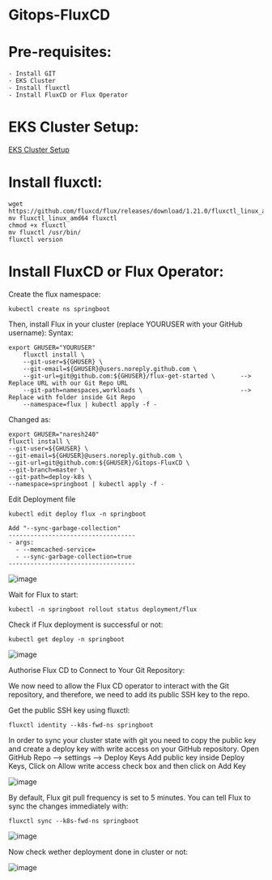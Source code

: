 # Gitops-FluxCD

# Pre-requisites:
    - Install GIT
    - EKS Cluster
    - Install fluxctl
    - Install FluxCD or Flux Operator
# EKS Cluster Setup:
  [EKS Cluster Setup](https://github.com/cloudtechmasters/eks-cluster-setup/blob/master/README.md)
# Install fluxctl:
    wget https://github.com/fluxcd/flux/releases/download/1.21.0/fluxctl_linux_amd64
    mv fluxctl_linux_amd64 fluxctl
    chmod +x fluxctl
    mv fluxctl /usr/bin/
    fluxctl version
# Install FluxCD or Flux Operator:
  Create the flux namespace:
    
    kubectl create ns springboot
Then, install Flux in your cluster (replace YOURUSER with your GitHub username):
  Syntax:    
    
    export GHUSER="YOURUSER"
        fluxctl install \
        --git-user=${GHUSER} \
        --git-email=${GHUSER}@users.noreply.github.com \
        --git-url=git@github.com:${GHUSER}/flux-get-started \		--> Replace URL with our Git Repo URL
        --git-path=namespaces,workloads \				            --> Replace with folder inside Git Repo
        --namespace=flux | kubectl apply -f -
  
  Changed as:
    
    export GHUSER="naresh240"
    fluxctl install \
    --git-user=${GHUSER} \
    --git-email=${GHUSER}@users.noreply.github.com \
    --git-url=git@github.com:${GHUSER}/Gitops-FluxCD \
    --git-branch=master \
    --git-path=deploy-k8s \
    --namespace=springboot | kubectl apply -f -
  Edit Deployment file
  
    kubectl edit deploy flux -n springboot
    
    Add "--sync-garbage-collection"
    -----------------------------------
    - args:
      - --memcached-service=
      - --sync-garbage-collection=true    
    -----------------------------------
  ![image](https://user-images.githubusercontent.com/58024415/108061521-75d4c280-707e-11eb-897e-63c186f6d5a0.png)

  Wait for Flux to start:
  
    kubectl -n springboot rollout status deployment/flux
      
  Check if Flux deployment is successful or not:
  
    kubectl get deploy -n springboot
    
  ![image](https://user-images.githubusercontent.com/58024415/108053154-0d341880-7073-11eb-8844-8937f07ba4f2.png)
    
  Authorise Flux CD to Connect to Your Git Repository:
  
  We now need to allow the Flux CD operator to interact with the Git repository, and therefore, we need to add its public SSH key to the repo.
  
  Get the public SSH key using fluxctl:
    
    fluxctl identity --k8s-fwd-ns springboot
    
  In order to sync your cluster state with git you need to copy the public key and create a deploy key with write access on your GitHub repository.
  Open GitHub Repo --> settings --> Deploy Keys
  Add public key inside Deploy Keys, Click on Allow write access check box and then click on Add Key 
  
  ![image](https://user-images.githubusercontent.com/58024415/108053303-3f457a80-7073-11eb-8465-77e750efe8c2.png)

  By default, Flux git pull frequency is set to 5 minutes. You can tell Flux to sync the changes immediately with:
  
    fluxctl sync --k8s-fwd-ns springboot
  
  ![image](https://user-images.githubusercontent.com/58024415/108053429-6ac86500-7073-11eb-88cb-a42e71967f09.png)
  
  Now check wether deployment done in cluster or not:
  
  ![image](https://user-images.githubusercontent.com/58024415/108053527-87fd3380-7073-11eb-927f-b2789613ff4e.png)  
